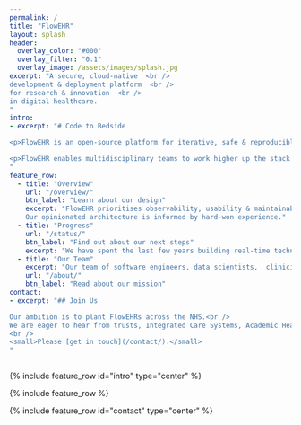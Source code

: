 ```yaml
---
permalink: /
title: "FlowEHR"
layout: splash
header:
  overlay_color: "#000"
  overlay_filter: "0.1"
  overlay_image: /assets/images/splash.jpg
excerpt: "A secure, cloud-native  <br />
development & deployment platform  <br />
for research & innovation  <br />
in digital healthcare.
"
intro:
- excerpt: "# Code to Bedside  

<p>FlowEHR is an open-source platform for iterative, safe & reproducible development & deployment of data science solutions inside the NHS.</p>

<p>FlowEHR enables multidisciplinary teams to work higher up the stack and focus on improving patient outcomes and health system efficiency.</p>
"
feature_row:
  - title: "Overview"
    url: "/overview/"
    btn_label: "Learn about our design"
    excerpt: "FlowEHR prioritises observability, usability & maintainability and is aligned with the [Five Safes](https://en.wikipedia.org/wiki/Five_safes){:target='_blank'}. 
    Our opinionated architecture is informed by hard-won experience."
  - title: "Progress"
    url: "/status/"
    btn_label: "Find out about our next steps"
    excerpt: "We have spent the last few years building real-time technology & data infrastructure for research & innovation in a hospital setting."
  - title: "Our Team"
    excerpt: "Our team of software engineers, data scientists,  clinicians, academic researchers and operational staff is based in London at one of the busiest NHS trusts in the UK."
    url: "/about/"
    btn_label: "Read about our mission"
contact:
- excerpt: "## Join Us

Our ambition is to plant FlowEHRs across the NHS.<br /> 
We are eager to hear from trusts, Integrated Care Systems, Academic Health Science Networks or other NHS organisations who want to unlock the transformative power of their data.  
<br />
<small>Please [get in touch](/contact/).</small>
"
---
```


{% include feature_row id="intro" type="center" %}

{% include feature_row %}

{% include feature_row id="contact" type="center" %}